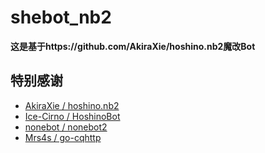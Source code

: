 # shebot_nb2

**这是基于https://github.com/AkiraXie/hoshino.nb2魔改Bot**


## 特别感谢
- [AkiraXie / hoshino.nb2](https://github.com/AkiraXie/hoshino.nb2)
- [Ice-Cirno / HoshinoBot](https://github.com/Ice-Cirno/HoshinoBot)
- [nonebot / nonebot2](https://github.com/nonebot/nonebot2)
- [Mrs4s / go-cqhttp](https://github.com/Mrs4s/go-cqhttp)

